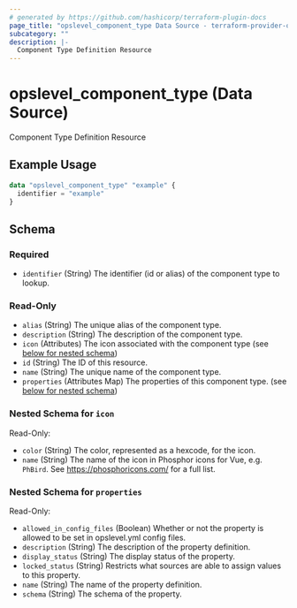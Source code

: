 ```yaml
---
# generated by https://github.com/hashicorp/terraform-plugin-docs
page_title: "opslevel_component_type Data Source - terraform-provider-opslevel"
subcategory: ""
description: |-
  Component Type Definition Resource
---
```


# opslevel_component_type (Data Source)

Component Type Definition Resource

## Example Usage

```terraform
data "opslevel_component_type" "example" {
  identifier = "example"
}
```

<!-- schema generated by tfplugindocs -->
## Schema

### Required

- `identifier` (String) The identifier (id or alias) of the component type to lookup.

### Read-Only

- `alias` (String) The unique alias of the component type.
- `description` (String) The description of the component type.
- `icon` (Attributes) The icon associated with the component type (see [below for nested schema](#nestedatt--icon))
- `id` (String) The ID of this resource.
- `name` (String) The unique name of the component type.
- `properties` (Attributes Map) The properties of this component type. (see [below for nested schema](#nestedatt--properties))

<a id="nestedatt--icon"></a>
### Nested Schema for `icon`

Read-Only:

- `color` (String) The color, represented as a hexcode, for the icon.
- `name` (String) The name of the icon in Phosphor icons for Vue, e.g. `PhBird`. See https://phosphoricons.com/ for a full list.


<a id="nestedatt--properties"></a>
### Nested Schema for `properties`

Read-Only:

- `allowed_in_config_files` (Boolean) Whether or not the property is allowed to be set in opslevel.yml config files.
- `description` (String) The description of the property definition.
- `display_status` (String) The display status of the property.
- `locked_status` (String) Restricts what sources are able to assign values to this property.
- `name` (String) The name of the property definition.
- `schema` (String) The schema of the property.


